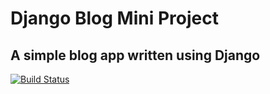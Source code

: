 # Django Blog Mini Project

## A simple blog app written using Django

[![Build Status](https://travis-ci.com/Celteire/django-blog.svg?branch=master)](https://travis-ci.com/Celteire/django-blog)